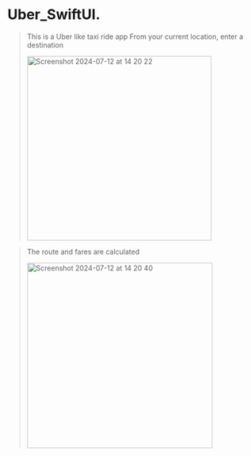 # Uber_SwiftUI.

> This is a Uber like taxi ride app
> From your current location, enter a destination
>
> <img width="372" alt="Screenshot 2024-07-12 at 14 20 22" src="https://github.com/user-attachments/assets/2903ddd7-e61f-46b4-a9ea-792d0b7befad">

> The route and fares are calculated
>
> <img width="374" alt="Screenshot 2024-07-12 at 14 20 40" src="https://github.com/user-attachments/assets/03289491-7420-454e-94e8-7ef4a6d5bb42">

